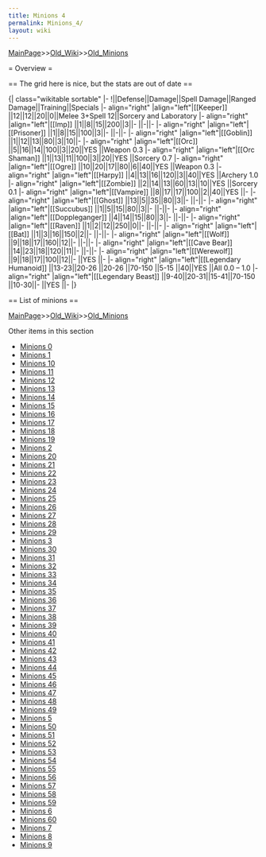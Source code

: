 ```yaml
---
title: Minions 4
permalink: Minions_4/
layout: wiki
---
```


[MainPage](/keeperrl_wiki/ "wikilink")>>[Old_Wiki](/keeperrl_wiki/Old_Wiki "wikilink")>>[Old_Minions](/keeperrl_wiki/Old_Minions "wikilink")

= Overview =

== The grid here is nice, but the stats are out of date ==

{| class=&quot;wikitable sortable&quot;
|-
!||Defense||Damage||Spell Damage||Ranged Damage||Training||Specials
|- align=&quot;right&quot;
|align=&quot;left&quot;|[[Keeper]]
||12||12||20||0||Melee 3+Spell 12||Sorcery and Laboratory
|- align=&quot;right&quot;
|align=&quot;left&quot;|[[Imp]]
||1||8||15||200||3||- ||-||-
|- align=&quot;right&quot;
|align=&quot;left&quot;|[[Prisoner]]
||1||8||15||100||3||- ||-||-
|- align=&quot;right&quot;
|align=&quot;left&quot;|[[Goblin]]
||1||12||13||80||3||10||-
|- align=&quot;right&quot;
|align=&quot;left&quot;|[[Orc]]
||5||16||14||100||3||20||YES ||Weapon 0.3
|- align=&quot;right&quot;
|align=&quot;left&quot;|[[Orc Shaman]]
||1||13||11||100||3||20||YES ||Sorcery 0.7
|- align=&quot;right&quot;
|align=&quot;left&quot;|[[Ogre]]
||10||20||17||80||6||40||YES ||Weapon 0.3
|- align=&quot;right&quot;
|align=&quot;left&quot;|[[Harpy]]
||4||13||16||120||3||40||YES ||Archery 1.0
|- align=&quot;right&quot;
|align=&quot;left&quot;|[[Zombie]]
||2||14||13||60||13||10||YES ||Sorcery 0.1
|- align=&quot;right&quot;
|align=&quot;left&quot;|[[Vampire]]
||8||17||17||100||2||40||YES ||-
|- align=&quot;right&quot;
|align=&quot;left&quot;|[[Ghost]]
||13||5||35||80||3||- ||-||-
|- align=&quot;right&quot;
|align=&quot;left&quot;|[[Succubus]]
||1||5||15||80||3||- ||-||-
|- align=&quot;right&quot;
|align=&quot;left&quot;|[[Doppleganger]]
||4||14||15||80||3||- ||-||-
|- align=&quot;right&quot;
|align=&quot;left&quot;|[[Raven]]
||1||2||12||250||0||- ||-||-
|- align=&quot;right&quot;
|align=&quot;left&quot;|[[Bat]]
||1||3||16||150||2||- ||-||-
|- align=&quot;right&quot;
|align=&quot;left&quot;|[[Wolf]]
||9||18||17||160||12||- ||-||-
|- align=&quot;right&quot;
|align=&quot;left&quot;|[[Cave Bear]]
||14||23||18||120||11||- ||-||-
|- align=&quot;right&quot;
|align=&quot;left&quot;|[[Werewolf]]
||9||18||17||100||12||- ||YES ||-
|- align=&quot;right&quot;
|align=&quot;left&quot;|[[Legendary Humanoid]]
||13-23||20-26 ||20-26 ||70-150 ||5-15 ||40||YES ||All 0.0 – 1.0
|- align=&quot;right&quot;
|align=&quot;left&quot;|[[Legendary Beast]]
||9-40||20-31||15-41||70-150 ||10-30||- ||YES ||-
|}

== List of minions ==

[MainPage](/keeperrl_wiki/ "wikilink")>>[Old_Wiki](/keeperrl_wiki/Old_Wiki "wikilink")>>[Old_Minions](/keeperrl_wiki/Old_Minions "wikilink")

Other items in this section
-    [Minions 0](/keeperrl_wiki/Minions_0 "wikilink")
-    [Minions 1](/keeperrl_wiki/Minions_1 "wikilink")
-    [Minions 10](/keeperrl_wiki/Minions_10 "wikilink")
-    [Minions 11](/keeperrl_wiki/Minions_11 "wikilink")
-    [Minions 12](/keeperrl_wiki/Minions_12 "wikilink")
-    [Minions 13](/keeperrl_wiki/Minions_13 "wikilink")
-    [Minions 14](/keeperrl_wiki/Minions_14 "wikilink")
-    [Minions 15](/keeperrl_wiki/Minions_15 "wikilink")
-    [Minions 16](/keeperrl_wiki/Minions_16 "wikilink")
-    [Minions 17](/keeperrl_wiki/Minions_17 "wikilink")
-    [Minions 18](/keeperrl_wiki/Minions_18 "wikilink")
-    [Minions 19](/keeperrl_wiki/Minions_19 "wikilink")
-    [Minions 2](/keeperrl_wiki/Minions_2 "wikilink")
-    [Minions 20](/keeperrl_wiki/Minions_20 "wikilink")
-    [Minions 21](/keeperrl_wiki/Minions_21 "wikilink")
-    [Minions 22](/keeperrl_wiki/Minions_22 "wikilink")
-    [Minions 23](/keeperrl_wiki/Minions_23 "wikilink")
-    [Minions 24](/keeperrl_wiki/Minions_24 "wikilink")
-    [Minions 25](/keeperrl_wiki/Minions_25 "wikilink")
-    [Minions 26](/keeperrl_wiki/Minions_26 "wikilink")
-    [Minions 27](/keeperrl_wiki/Minions_27 "wikilink")
-    [Minions 28](/keeperrl_wiki/Minions_28 "wikilink")
-    [Minions 29](/keeperrl_wiki/Minions_29 "wikilink")
-    [Minions 3](/keeperrl_wiki/Minions_3 "wikilink")
-    [Minions 30](/keeperrl_wiki/Minions_30 "wikilink")
-    [Minions 31](/keeperrl_wiki/Minions_31 "wikilink")
-    [Minions 32](/keeperrl_wiki/Minions_32 "wikilink")
-    [Minions 33](/keeperrl_wiki/Minions_33 "wikilink")
-    [Minions 34](/keeperrl_wiki/Minions_34 "wikilink")
-    [Minions 35](/keeperrl_wiki/Minions_35 "wikilink")
-    [Minions 36](/keeperrl_wiki/Minions_36 "wikilink")
-    [Minions 37](/keeperrl_wiki/Minions_37 "wikilink")
-    [Minions 38](/keeperrl_wiki/Minions_38 "wikilink")
-    [Minions 39](/keeperrl_wiki/Minions_39 "wikilink")
-    [Minions 40](/keeperrl_wiki/Minions_40 "wikilink")
-    [Minions 41](/keeperrl_wiki/Minions_41 "wikilink")
-    [Minions 42](/keeperrl_wiki/Minions_42 "wikilink")
-    [Minions 43](/keeperrl_wiki/Minions_43 "wikilink")
-    [Minions 44](/keeperrl_wiki/Minions_44 "wikilink")
-    [Minions 45](/keeperrl_wiki/Minions_45 "wikilink")
-    [Minions 46](/keeperrl_wiki/Minions_46 "wikilink")
-    [Minions 47](/keeperrl_wiki/Minions_47 "wikilink")
-    [Minions 48](/keeperrl_wiki/Minions_48 "wikilink")
-    [Minions 49](/keeperrl_wiki/Minions_49 "wikilink")
-    [Minions 5](/keeperrl_wiki/Minions_5 "wikilink")
-    [Minions 50](/keeperrl_wiki/Minions_50 "wikilink")
-    [Minions 51](/keeperrl_wiki/Minions_51 "wikilink")
-    [Minions 52](/keeperrl_wiki/Minions_52 "wikilink")
-    [Minions 53](/keeperrl_wiki/Minions_53 "wikilink")
-    [Minions 54](/keeperrl_wiki/Minions_54 "wikilink")
-    [Minions 55](/keeperrl_wiki/Minions_55 "wikilink")
-    [Minions 56](/keeperrl_wiki/Minions_56 "wikilink")
-    [Minions 57](/keeperrl_wiki/Minions_57 "wikilink")
-    [Minions 58](/keeperrl_wiki/Minions_58 "wikilink")
-    [Minions 59](/keeperrl_wiki/Minions_59 "wikilink")
-    [Minions 6](/keeperrl_wiki/Minions_6 "wikilink")
-    [Minions 60](/keeperrl_wiki/Minions_60 "wikilink")
-    [Minions 7](/keeperrl_wiki/Minions_7 "wikilink")
-    [Minions 8](/keeperrl_wiki/Minions_8 "wikilink")
-    [Minions 9](/keeperrl_wiki/Minions_9 "wikilink")
